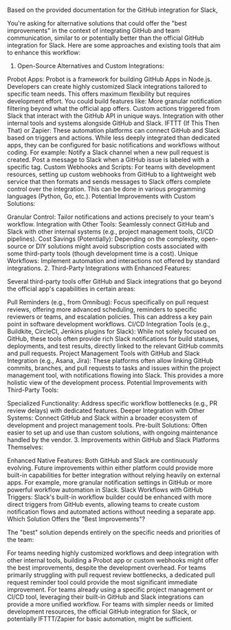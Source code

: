 Based on the provided documentation for the GitHub integration for Slack,

You're asking for alternative solutions that could offer the "best improvements" in the context of integrating GitHub and team communication, similar to or potentially better than the official GitHub integration for Slack. Here are some approaches and existing tools that aim to enhance this workflow:

1. Open-Source Alternatives and Custom Integrations:

Probot Apps: Probot is a framework for building GitHub Apps in Node.js. Developers can create highly customized Slack integrations tailored to specific team needs. This offers maximum flexibility but requires development effort. You could build features like:
More granular notification filtering beyond what the official app offers.
Custom actions triggered from Slack that interact with the GitHub API in unique ways.
Integration with other internal tools and systems alongside GitHub and Slack.
IFTTT (If This Then That) or Zapier: These automation platforms can connect GitHub and Slack based on triggers and actions. While less deeply integrated than dedicated apps, they can be configured for basic notifications and workflows without coding. For example:
Notify a Slack channel when a new pull request is created.
Post a message to Slack when a GitHub issue is labeled with a specific tag.
Custom Webhooks and Scripts: For teams with development resources, setting up custom webhooks from GitHub to a lightweight web service that then formats and sends messages to Slack offers complete control over the integration. This can be done in various programming languages (Python, Go, etc.).
Potential Improvements with Custom Solutions:

Granular Control: Tailor notifications and actions precisely to your team's workflow.
Integration with Other Tools: Seamlessly connect GitHub and Slack with other internal systems (e.g., project management tools, CI/CD pipelines).
Cost Savings (Potentially): Depending on the complexity, open-source or DIY solutions might avoid subscription costs associated with some third-party tools (though development time is a cost).
Unique Workflows: Implement automation and interactions not offered by standard integrations.
2. Third-Party Integrations with Enhanced Features:

Several third-party tools offer GitHub and Slack integrations that go beyond the official app's capabilities in certain areas:

Pull Reminders (e.g., from Omnibug): Focus specifically on pull request reviews, offering more advanced scheduling, reminders to specific reviewers or teams, and escalation policies. This can address a key pain point in software development workflows.
CI/CD Integration Tools (e.g., Buildkite, CircleCI, Jenkins plugins for Slack): While not solely focused on GitHub, these tools often provide rich Slack notifications for build statuses, deployments, and test results, directly linked to the relevant GitHub commits and pull requests.
Project Management Tools with GitHub and Slack Integration (e.g., Asana, Jira): These platforms often allow linking GitHub commits, branches, and pull requests to tasks and issues within the project management tool, with notifications flowing into Slack. This provides a more holistic view of the development process.
Potential Improvements with Third-Party Tools:

Specialized Functionality: Address specific workflow bottlenecks (e.g., PR review delays) with dedicated features.
Deeper Integration with Other Systems: Connect GitHub and Slack within a broader ecosystem of development and project management tools.
Pre-built Solutions: Often easier to set up and use than custom solutions, with ongoing maintenance handled by the vendor.
3. Improvements within GitHub and Slack Platforms Themselves:

Enhanced Native Features: Both GitHub and Slack are continuously evolving. Future improvements within either platform could provide more built-in capabilities for better integration without relying heavily on external apps. For example, more granular notification settings in GitHub or more powerful workflow automation in Slack.
Slack Workflows with GitHub Triggers: Slack's built-in workflow builder could be enhanced with more direct triggers from GitHub events, allowing teams to create custom notification flows and automated actions without needing a separate app.
Which Solution Offers the "Best Improvements"?

The "best" solution depends entirely on the specific needs and priorities of the team:

For teams needing highly customized workflows and deep integration with other internal tools, building a Probot app or custom webhooks might offer the best improvements, despite the development overhead.
For teams primarily struggling with pull request review bottlenecks, a dedicated pull request reminder tool could provide the most significant immediate improvement.
For teams already using a specific project management or CI/CD tool, leveraging their built-in GitHub and Slack integrations can provide a more unified workflow.
For teams with simpler needs or limited development resources, the official GitHub integration for Slack, or potentially IFTTT/Zapier for basic automation, might be sufficient.
